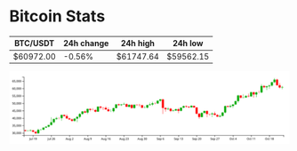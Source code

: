 # Bitcoin Stats

BTC/USDT|24h change|24h high|24h low|
|---|---|---|---|
|$60972.00|-0.56%|$61747.64|$59562.15|

<img src="./chart.svg">
